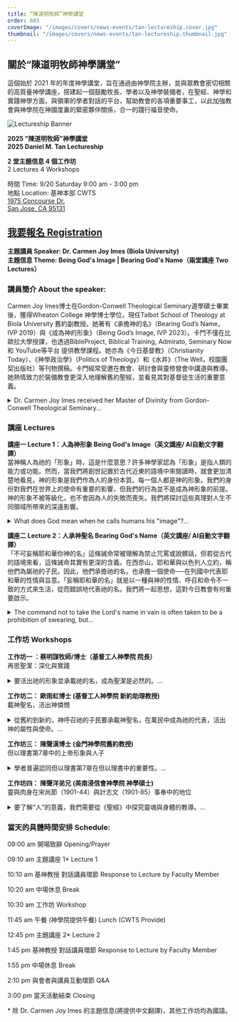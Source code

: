 ```yaml
---
title: “陳道明牧師”神學講堂
order: 603
coverImage: "/images/covers/news-events/tan-lectureship.cover.jpg"
thumbnail: "/images/covers/news-events/tan-lectureship.thumbnail.jpg"
---
```

<div class="text-center">

## 關於“陳道明牧師神學講堂”

</div>

這個始於 2021 年的年度神學講堂，旨在通過由神學院主辦，並與眾教會密切相關的高質量神學講座，搭建起一個鼓勵牧長、學者以及神學裝備者，在聖經、神學和實踐神學方面，與領軍的學者對話的平台，幫助教會的各項重要事工，以此加強教會與神學院在神國度裏的緊密夥伴關係，合一的踐行福音使命。

<div class="text-center">

![Lectureship Banner](/images/lectureship/lectureship2025.jpg)

**2025 "陳道明牧師”神學講堂**\
**2025 Daniel M. Tan Lectureship**

**2 堂主題信息 4 個工作坊**\
2 Lectures 4 Workshops

時間 Time: 9/20 Saturday 9:00 am - 3:00 pm\
地點 Location: 基神本部 CWTS\
[1975 Concourse Dr.\
San Jose, CA 95131](https://goo.gl/maps/Gi57SXut58CT5Ui38)

## [我要報名 Registration](https://form.jotform.com/251635428842158)

**主題講員 Speaker:  Dr. Carmen Joy Imes (Biola University)** \
**主題信息 Theme: Being God's Image | Bearing God's Name（兩堂講座 Two Lectures）**

</div>

### 講員簡介 About the speaker:

Carmen Joy Imes博士在Gordon-Conwell Theological Seminary道學碩士畢業後，獲得Wheaton College 神學博士學位，現任Talbot School of Theology at Biola University 舊約副教授。她著有《承擔神的名》（Bearing God’s Name，IVP 2019）與《成為神的形象》（Being God’s Image, IVP 2023）。卡門不僅在比歐拉大學授課，也透過BibleProject, Biblical Training, Admirato, Seminary Now 和 YouTube等平台 提供教學課程。她亦為《今日基督教》（Christianity Today）、《神學政治學》（Politics of Theology）和《水井》（The Well，校園團契出版社）等刊物撰稿。卡門經常受邀在教會、研討會與靈修營會中講道與教導。她熱情致力於裝備教會更深入地理解舊約聖經，並看見其對基督徒生活的重要意義。
<details>
 <summary> Dr. Carmen Joy Imes received her Master of Divinity from Gordon-Conwell Theological Seminary...</summary>
 and later earned her PhD in Theology from Wheaton College. She currently serves as Associate Professor of Old Testament at the Talbot School of Theology at Biola University. She is the author of Bearing God’s Name (IVP, 2019) and Being God’s Image (IVP, 2023).
In addition to teaching at Biola, Dr. Imes offers courses through platforms such as BibleProject, Biblical Training, Admirato, Seminary Now, and YouTube. She also writes for publications including Christianity Today, Politics of Theology, and The Well (published by InterVarsity’s Women in the Academy & Professions ministry).
Dr. Imes is frequently invited to preach and teach at churches, conferences, and retreats. She is passionate about equipping the church to engage more deeply with the Old Testament and to recognize its vital significance for Christian life today. </details>

### 講座 Lectures

**講座一 Lecture 1：人為神形象 Being God's Image（英文講座/ AI自動文字翻譯）** \
當神稱人為祂的「形象」時，這是什麼意思？許多神學家認為「形象」是指人類的能力或功能。然而，當我們將創世記置於古代近東的語境中來閱讀時，就會更加清楚地看見，神的形象是我們作為人的身份本質。每一個人都是神的形象。我們的身份對我們在世界上的使命有重要的影響，但我們的行為並不是成為神形象的前提。神的形象不被等級化，也不會因為人的失敗而喪失。我們將探討這些真理對人生不同領域所帶來的深遠影響。
<details>
<summary>What does God mean when he calls humans his "image"?... </summary>
What does God mean when he calls humans his "image"? Many theologians have understood the image as a claim about human capacity or function. However, when we read Genesis in its ancient Near Eastern context, it becomes clear that the image of God is our human identity. Every human being is the image of God. Our identity has implications for our human vocation in the world, but our actions are not a prerequisite for our status as God's image. The image is not degreed, and the image cannot be lost. We'll explore the implications of these truths for various areas of life.</details>

**講座二 Lecture 2：人承神聖名 Bearing God's Name（英文講座/ AI自動文字翻譯）**\
「不可妄稱耶和華你神的名」這條誡命常被理解為禁止咒罵或說髒話，但若從古代的語境來看，這條誡命其實有更深的含義。在西奈山，耶和華與以色列人立約，稱他們為屬祂的子民。因此，他們承擔祂的名，也承擔一個使命──在列國中代表耶和華的性情與旨意。「妄稱耶和華的名」就是以一種與神的性情、呼召和命令不一致的方式來生活，從而錯誤地代表祂的名。我們將一起思想，這對今日教會有何重要啟示。
<details>
<summary>The command not to take the Lord's name in vain is often taken to be a prohibition of swearing, but...</summary>
The command not to take the Lord's name in vain is often taken to be a prohibition of swearing, but reading this command in its ancient context offers a different perspective. At Mt. Sinai, Yahweh called the Israelites into covenant relationship with himself and claimed them as his own people. As a result, they bear his name, along with a vocation to represent Yahweh among the nations. To "bear his name in vain" is to misrepresent the character and priorities of Yahweh by living in a way that's inconsistent with his character, calling, and commands. We'll consider implications for the church today.</details>

### 工作坊 Workshops
**工作坊一 ：蔡明謀牧師/博士（基督工人神學院 院長）** \
再思聖潔：深化與實踐
<details>
 <summary> 要活出祂的形象並承載祂的名，成為聖潔是必然的。... </summary>
要活出祂的形象並承載祂的名，成為聖潔是必然的。然而，今日對聖潔的定義卻是模糊、抽像，不完整的。我們通常將聖潔描述為神的【超然性】或是【祂者性】，或以罪與世界的對立來定義聖潔，雖在神學上無誤，卻忽略了聖潔更重要的層面，同時阻礙了我們對聖潔的理解和實踐，因而減弱了聖潔在日常基督徒生命和生活中的作用。本工作坊將探討在聖經時代對聖潔的理解與實踐，並提供具體卻易被忽略的聖潔示例，幫助我們當代的基督徒學習操練並實踐聖潔。</details>

**工作坊二： 歐雨虹博士 (基督工人神學院 新約助理教授)** \
載神聖名，活出神憐憫
<details>
 <summary> 從舊約到新約，神呼召祂的子民要承載神聖名，在萬民中成為祂的代表，活出神的屬性與使命。... </summary>
從舊約到新約，神呼召祂的子民要承載神聖名，在萬民中成為祂的代表，活出神的屬性與使命。在神核心的自我啟示，神形容自己是「有憐憫，有恩惠的神，不輕易發怒，且有豐盛的慈愛和信實」 (出 34:6)。講座會探討「憐憫」是什麼? 希伯來文的「憐憫」與「子宮」有關，希臘文的「憐憫」與「內臟」有關，「憐憫」與身體的關係是什麼? 神的憐憫會帶出哪些行動? 耶穌的生命如何流露出神的「憐憫」? 我們可以如何活出神的「憐憫」?
</details>

**工作坊三： 陳聲漢博士 (金門神學院舊約教授)** \
但以理書第7章中的上帝形象與人子
<details>
 <summary> 學者普遍認同但以理書第7章在但以理書中的重要性。... </summary>
 7章既是但以理書亞蘭文部分（但以理書2-7章）的總結，也是但以理書8-12章異象的過渡。但以理在但以理書第7章中的異像以四個野獸開始，隨後以「亙古常在者」 和 「像人子的」的出現作為高潮。本工作坊將解釋但以理書第7章及其與創世記1:26-27中上帝形象的連結。</details>

**工作坊四： 陳聲洋弟兄 (美南浸信會神學院 神學碩士)** \
靈與肉身在宋尚節（1901-44）與計志文（1901-85）事奉中的地位
<details>
 <summary>  要了解“人”的意義，我們需要從《聖經》中探究靈魂與身體的教導。... </summary>
 要了解“人”的意義，我們需要從《聖經》中探究靈魂與身體的教導。同時，我們對聖經的理解會不自覺地受到文化和歷史的影響。在這個工作坊中，我們將探討20世紀兩位重要的中國基督教領袖——宋尚節（1901-1944）和計志文（1901-1985）——在靈魂與身體主題上的教導。通過閱讀他們的講道和文章，我們會被他們所強調的，聖靈如何賦予基督徒生活和事奉的力量所激勵。但我們也會發現，因著他們對《聖經》的某些靈意解經帶來的問題，比如宋尚節對身體的看法不夠全面。最後，我們將討論對今日中國基督徒的影響和意義。</details>

### 當天的具體時間安排 Schedule:

09:00 am 開場致辭 Opening/Prayer

09:10 am 主題講座 1\* Lecture 1

10:10 am 基神教授 對話講員環節 Response to Lecture by Faculty Member

10:20 am 中場休息 Break

10:30 am 工作坊 Workshop

11:45 am 午餐 (神學院提供午餐) Lunch (CWTS Provide)

12:45 pm 主題講座 2\* Lecture 2

1:45 pm 基神教授 對話講員環節 Response to Lecture by Faculty Member

1:55 pm 中場休息 Break

2:10 pm 與會者與講員互動環節 Q&A 

3:00 pm 當天活動結束 Closing

\* 除 Dr. Carmen Joy Imes 的主題信息(將提供中文翻譯)，其他工作坊均為國語。
